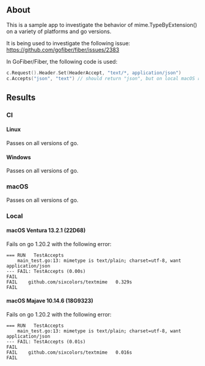 ## About
This is a sample app to investigate the behavior of mime.TypeByExtension() on a variety of platforms and go versions.

It is being used to investigate the following issue:
https://github.com/gofiber/fiber/issues/2383

In GoFiber/Fiber, the following code is used:
```go
c.Request().Header.Set(HeaderAccept, "text/*, application/json")
c.Accepts("json", "text") // should return "json", but on local macOS returns "text"
```

## Results

### CI
#### Linux
Passes on all versions of go.

#### Windows
Passes on all versions of go.

### macOS
Passes on all versions of go.

### Local

#### macOS Ventura 13.2.1 (22D68)
Fails on go 1.20.2 with the following error:
```
=== RUN   TestAccepts
    main_test.go:13: mimetype is text/plain; charset=utf-8, want application/json
--- FAIL: TestAccepts (0.00s)
FAIL
FAIL    github.com/sixcolors/textmime   0.329s
FAIL
```
#### macOS Majave 10.14.6 (18G9323)
Fails on go 1.20.2 with the following error:
```
=== RUN   TestAccepts
    main_test.go:13: mimetype is text/plain; charset=utf-8, want application/json
--- FAIL: TestAccepts (0.01s)
FAIL
FAIL    github.com/sixcolors/textmime   0.016s
FAIL